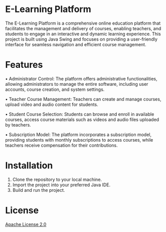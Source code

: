 # E-Learning Platform

The E-Learning Platform is a comprehensive online education platform that facilitates the management and delivery of courses, enabling teachers, and students to engage in an interactive and dynamic learning experience. This project is built using Java Swing and focuses on providing a user-friendly interface for seamless navigation and efficient course management.

# Features

• Administrator Control: The platform offers administrative functionalities, allowing administrators to manage the entire software, including user accounts, course creation, and system settings.

• Teacher Course Management: Teachers can create and manage courses, upload video and audio content for students.

• Student Course Selection: Students can browse and enroll in available courses, access course materials such as videos and audio files uploaded by teachers.

• Subscription Model: The platform incorporates a subscription model, providing students with monthly subscriptions to access courses, while teachers receive compensation for their contributions.

# Installation

1. Clone the repository to your local machine.
2. Import the project into your preferred Java IDE.
3. Build and run the project.

# License

[Apache License 2.0](https://www.apache.org/licenses/LICENSE-2.0)
